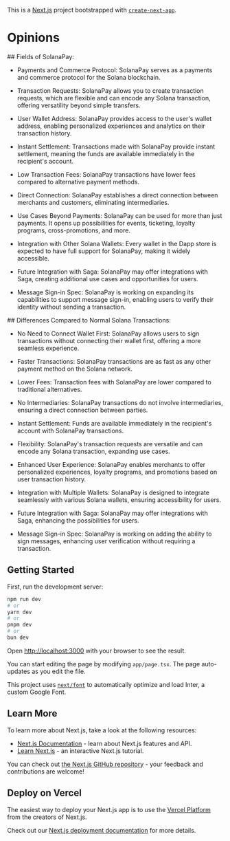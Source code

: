 This is a [Next.js](https://nextjs.org/) project bootstrapped with [`create-next-app`](https://github.com/vercel/next.js/tree/canary/packages/create-next-app).

# Opinions

## Fields of SolanaPay:

* Payments and Commerce Protocol: SolanaPay serves as a payments and commerce protocol for the Solana blockchain.

* Transaction Requests: SolanaPay allows you to create transaction requests, which are flexible and can encode any Solana transaction, offering versatility beyond simple transfers.

* User Wallet Address: SolanaPay provides access to the user's wallet address, enabling personalized experiences and analytics on their transaction history.

* Instant Settlement: Transactions made with SolanaPay provide instant settlement, meaning the funds are available immediately in the recipient's account.

* Low Transaction Fees: SolanaPay transactions have lower fees compared to alternative payment methods.

* Direct Connection: SolanaPay establishes a direct connection between merchants and customers, eliminating intermediaries.

* Use Cases Beyond Payments: SolanaPay can be used for more than just payments. It opens up possibilities for events, ticketing, loyalty programs, cross-promotions, and more.

* Integration with Other Solana Wallets: Every wallet in the Dapp store is expected to have full support for SolanaPay, making it widely accessible.

* Future Integration with Saga: SolanaPay may offer integrations with Saga, creating additional use cases and opportunities for users.

* Message Sign-in Spec: SolanaPay is working on expanding its capabilities to support message sign-in, enabling users to verify their identity without sending a transaction.

## Differences Compared to Normal Solana Transactions:

* No Need to Connect Wallet First: SolanaPay allows users to sign transactions without connecting their wallet first, offering a more seamless experience.

* Faster Transactions: SolanaPay transactions are as fast as any other payment method on the Solana network.

* Lower Fees: Transaction fees with SolanaPay are lower compared to traditional alternatives.

* No Intermediaries: SolanaPay transactions do not involve intermediaries, ensuring a direct connection between parties.

* Instant Settlement: Funds are available immediately in the recipient's account with SolanaPay transactions.

* Flexibility: SolanaPay's transaction requests are versatile and can encode any Solana transaction, expanding use cases.

* Enhanced User Experience: SolanaPay enables merchants to offer personalized experiences, loyalty programs, and promotions based on user transaction history.

* Integration with Multiple Wallets: SolanaPay is designed to integrate seamlessly with various Solana wallets, ensuring accessibility for users.

* Future Integration with Saga: SolanaPay may offer integrations with Saga, enhancing the possibilities for users.

* Message Sign-in Spec: SolanaPay is working on adding the ability to sign messages, enhancing user verification without requiring a transaction.

## Getting Started

First, run the development server:

```bash
npm run dev
# or
yarn dev
# or
pnpm dev
# or
bun dev
```

Open [http://localhost:3000](http://localhost:3000) with your browser to see the result.

You can start editing the page by modifying `app/page.tsx`. The page auto-updates as you edit the file.

This project uses [`next/font`](https://nextjs.org/docs/basic-features/font-optimization) to automatically optimize and load Inter, a custom Google Font.

## Learn More

To learn more about Next.js, take a look at the following resources:

- [Next.js Documentation](https://nextjs.org/docs) - learn about Next.js features and API.
- [Learn Next.js](https://nextjs.org/learn) - an interactive Next.js tutorial.

You can check out [the Next.js GitHub repository](https://github.com/vercel/next.js/) - your feedback and contributions are welcome!

## Deploy on Vercel

The easiest way to deploy your Next.js app is to use the [Vercel Platform](https://vercel.com/new?utm_medium=default-template&filter=next.js&utm_source=create-next-app&utm_campaign=create-next-app-readme) from the creators of Next.js.

Check out our [Next.js deployment documentation](https://nextjs.org/docs/deployment) for more details.
